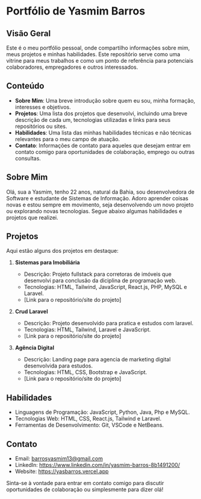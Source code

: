 # Portfólio de Yasmim Barros
## Visão Geral

Este é o meu portfólio pessoal, onde compartilho informações sobre mim, meus projetos e minhas habilidades. Este repositório serve como uma vitrine para meus trabalhos e como um ponto de referência para potenciais colaboradores, empregadores e outros interessados.

## Conteúdo

- **Sobre Mim**: Uma breve introdução sobre quem eu sou, minha formação, interesses e objetivos.
- **Projetos**: Uma lista dos projetos que desenvolvi, incluindo uma breve descrição de cada um, tecnologias utilizadas e links para seus repositórios ou sites.
- **Habilidades**: Uma lista das minhas habilidades técnicas e não técnicas relevantes para o meu campo de atuação.
- **Contato**: Informações de contato para aqueles que desejam entrar em contato comigo para oportunidades de colaboração, emprego ou outras consultas.

## Sobre Mim

Olá, sua a Yasmim, tenho 22 anos, natural da Bahia, sou desenvolvedora de Software e estudante de Sistemas de Informação. Adoro aprender coisas novas e estou sempre em movimento, seja desenvolvendo um novo projeto ou explorando novas tecnologias. Segue abaixo algumas habilidades e projetos que realizei.


## Projetos

Aqui estão alguns dos projetos em destaque:

1. **Sistemas para Imobiliária**
   - Descrição: Projeto fullstack para corretoras de imóveis que desenvolvi para conclusão da diciplina de programação web.
   - Tecnologias: HTML, Tailwind, JavaScript, React.js, PHP, MySQL e Laravel.
   - [Link para o repositório/site do projeto]

2. **Crud Laravel**
   - Descrição: Projeto desenvolvido para pratica e estudos com laravel.
   - Tecnologias: HTML, Tailwind, Laravel e JavaScript.
   - [Link para o repositório/site do projeto]

3. **Agência Digital**
   - Descrição: Landing page para agencia de marketing digital desenvolvida para estudos.
   - Tecnologias: HTML, CSS, Bootstrap e JavaScript.
   - [Link para o repositório/site do projeto]
     

## Habilidades

- Linguagens de Programação: JavaScript, Python, Java, Php e MySQL.
- Tecnologias Web: HTML, CSS, React.js, Tailwind e Laravel.
- Ferramentas de Desenvolvimento: Git, VSCode e NetBeans.

## Contato

- Email: barrosyasmim13@gmail.com
- LinkedIn: https://www.linkedin.com/in/yasmim-barros-8b1491200/
- Website: https://yasbarros.vercel.app

Sinta-se à vontade para entrar em contato comigo para discutir oportunidades de colaboração ou simplesmente para dizer olá!

